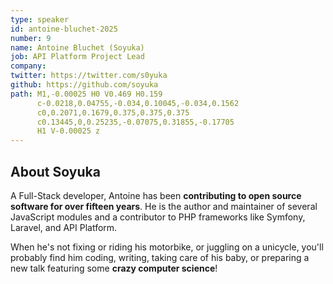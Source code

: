 ```yaml
---
type: speaker
id: antoine-bluchet-2025
number: 9
name: Antoine Bluchet (Soyuka)
job: API Platform Project Lead
company: 
twitter: https://twitter.com/s0yuka
github: https://github.com/soyuka
path: M1,-0.00025 H0 V0.469 H0.159
      c-0.0218,0.04755,-0.034,0.10045,-0.034,0.1562
      c0,0.2071,0.1679,0.375,0.375,0.375
      c0.13445,0,0.25235,-0.07075,0.31855,-0.17705
      H1 V-0.00025 z
---
```


## About Soyuka

A Full-Stack developer, Antoine has been **contributing to open source software for over fifteen years**. He is the author and maintainer of several JavaScript modules and a contributor to PHP frameworks like Symfony, Laravel, and API Platform.

When he's not fixing or riding his motorbike, or juggling on a unicycle, you'll probably find him coding, writing, taking care of his baby, or preparing a new talk featuring some **crazy computer science**!
